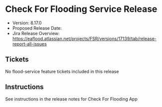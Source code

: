 # Check For Flooding Service Release

* Version: 8.17.0
* Proposed Release Date: 
* Jira Release Overview: https://eaflood.atlassian.net/projects/FSR/versions/17139/tab/release-report-all-issues

## Tickets


  No flood-service feature tickets included in this release


## Instructions

See instructions in the release notes for Check For Flooding App
